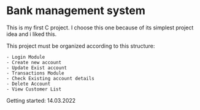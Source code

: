 # Bank management system

This is my first C project. I choose this one because of its simplest project idea and i liked this.

This project must be organized according to this structure:

    - Login Module
    - Create new account
    - Update Exist account
    - Transactions Module
    - Check Existing account details
    - Delete Account
    - View Customer List

Getting started: 14.03.2022

